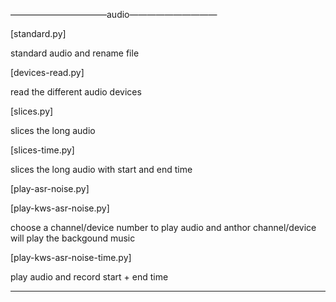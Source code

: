 
———————————audio——————————

[standard.py]

standard audio and rename file

[devices-read.py]

read the different audio devices

[slices.py]

slices the long audio

[slices-time.py]

slices the long audio with start and end time

[play-asr-noise.py]

[play-kws-asr-noise.py]

choose a channel/device number to play audio and anthor channel/device will play the backgound music

[play-kws-asr-noise-time.py]

play audio and record start + end time

------------------------------
